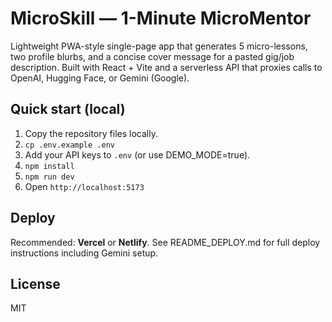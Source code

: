 # MicroSkill — 1-Minute MicroMentor

Lightweight PWA-style single-page app that generates 5 micro-lessons, two profile blurbs, and a concise cover message for a pasted gig/job description. Built with React + Vite and a serverless API that proxies calls to OpenAI, Hugging Face, or Gemini (Google).

## Quick start (local)
1. Copy the repository files locally.
2. `cp .env.example .env`
3. Add your API keys to `.env` (or use DEMO_MODE=true).
4. `npm install`
5. `npm run dev`
6. Open `http://localhost:5173`

## Deploy
Recommended: **Vercel** or **Netlify**. See README_DEPLOY.md for full deploy instructions including Gemini setup.

## License
MIT
